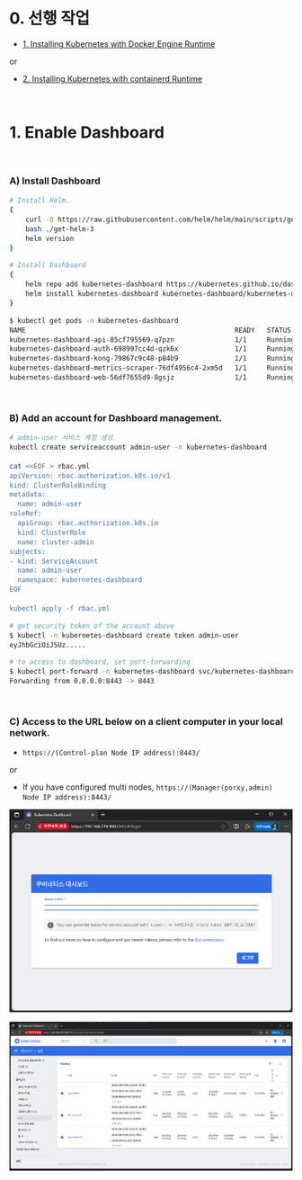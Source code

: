 # 0. 선행 작업

- [1. Installing Kubernetes with Docker Engine Runtime](https://github.com/revenge1005/k8s-cluster-setup/tree/main/02.%20Container%20runtime/02-01.%20Docker%20Engine)

or

- [2. Installing Kubernetes with containerd Runtime](https://github.com/revenge1005/k8s-cluster-setup/tree/main/02.%20Container%20runtime/02-02.%20containerd)

<br>

# 1. Enable Dashboard

<BR>

### A) Install Dashboard 

```bash
# Install Helm.
{
    curl -O https://raw.githubusercontent.com/helm/helm/main/scripts/get-helm-3
    bash ./get-helm-3
    helm version
}
```

```bash
# Install Dashboard 
{
    helm repo add kubernetes-dashboard https://kubernetes.github.io/dashboard/
    helm install kubernetes-dashboard kubernetes-dashboard/kubernetes-dashboard --create-namespace --namespace kubernetes-dashboard
}
```

```bash
$ kubectl get pods -n kubernetes-dashboard
NAME                                                    READY   STATUS    RESTARTS   AGE
kubernetes-dashboard-api-85cf795569-q7pzn               1/1     Running   0          54s
kubernetes-dashboard-auth-698997cc4d-qzk6x              1/1     Running   0          54s
kubernetes-dashboard-kong-79867c9c48-p84b9              1/1     Running   0          54s
kubernetes-dashboard-metrics-scraper-76df4956c4-2xm5d   1/1     Running   0          54s
kubernetes-dashboard-web-56df7655d9-8gsjz               1/1     Running   0          54s
```

<BR>

### B) 	Add an account for Dashboard management.

```bash
# admin-user 서비스 계정 생성
kubectl create serviceaccount admin-user -n kubernetes-dashboard

cat <<EOF > rbac.yml
apiVersion: rbac.authorization.k8s.io/v1
kind: ClusterRoleBinding
metadata:
  name: admin-user
roleRef:
  apiGroup: rbac.authorization.k8s.io
  kind: ClusterRole
  name: cluster-admin
subjects:
- kind: ServiceAccount
  name: admin-user
  namespace: kubernetes-dashboard
EOF 

kubectl apply -f rbac.yml
```

```bash
# get security token of the account above
$ kubectl -n kubernetes-dashboard create token admin-user
eyJhbGciOiJSUz.....
```

```bash
# to access to dashboard, set port-forwarding
$ kubectl port-forward -n kubernetes-dashboard svc/kubernetes-dashboard-kong-proxy --address 0.0.0.0 8443:443
Forwarding from 0.0.0.0:8443 -> 8443
```

<BR>

### C) Access to the URL below on a client computer in your local network.

- `https://(Control-plan Node IP address):8443/`

or

- If you have configured multi nodes, `https://(Manager(porxy,admin) Node IP address):8443/`

![03-2-1](https://github.com/revenge1005/k8s-cluster-setup/blob/main/03.%20multi-node_Dashboard/03-4.%20Enable%20Dashboard/03-2-1.PNG)

![03-2-2](https://github.com/revenge1005/k8s-cluster-setup/blob/main/03.%20multi-node_Dashboard/03-4.%20Enable%20Dashboard/03-2-2.PNG)